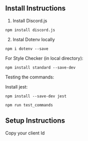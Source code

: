 ## Install Instructions
1. Install Discord.js
```
npm install discord.js
```

2. Instal Dotenv locally
```
npm i dotenv --save
```


For Style Checker (in local directory): 
```
npm install standard --save-dev
```

Testing the commands:

Install jest: 

```
npm install --save-dev jest
```

```
npm run test_commands
```
## Setup Instructions
Copy your client Id